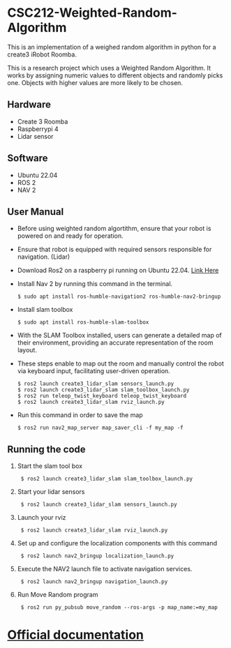 # CSC212-Weighted-Random-Algorithm
This is an implementation of a weighed random algorithm in python for a create3 iRobot Roomba.

This is a research project which uses a Weighted Random Algorithm. It works by assigning numeric values to different objects and randomly picks one. Objects with higher 
values are more likely to be chosen. 

## Hardware
- Create 3 Roomba
- Raspberrypi 4
- Lidar sensor

## Software
- Ubuntu 22.04
- ROS 2
- NAV 2

## User Manual 
- Before using weighted random algortithm, ensure that your robot is powered on and ready for operation.  
- Ensure that robot is equipped with required sensors responsible for navigation.  (Lidar)
- Download Ros2 on a raspberry pi running on Ubuntu 22.04. [Link Here](https://docs.ros.org/en/crystal/Installation/Linux-Install-Binary.html)
- Install Nav 2 by running this command in the terminal.
  
      $ sudo apt install ros-humble-navigation2 ros-humble-nav2-bringup

- Install slam toolbox

      $ sudo apt install ros-humble-slam-toolbox

- With the SLAM Toolbox installed, users can generate a detailed map of their environment, providing an accurate representation of the room layout.

- These steps enable to map out the room and manually control the robot via keyboard input, facilitating user-driven operation.
   >
      $ ros2 launch create3_lidar_slam sensors_launch.py  
      $ ros2 launch create3_lidar_slam slam_toolbox_launch.py  
      $ ros2 run teleop_twist_keyboard teleop_twist_keyboard
      $ ros2 launch create3_lidar_slam rviz_launch.py
   >

- Run this command in order to save the map

      $ ros2 run nav2_map_server map_saver_cli -f my_map -f

## Running the code
1. Start the slam tool box

        $ ros2 launch create3_lidar_slam slam_toolbox_launch.py
   
2. Start your lidar sensors
   
        $ ros2 launch create3_lidar_slam sensors_launch.py

3. Launch your rviz

        $ ros2 launch create3_lidar_slam rviz_launch.py
  
4. Set up and configure the localization components with this command

        $ ros2 launch nav2_bringup localization_launch.py
  
5. Execute the NAV2 launch file to activate navigation services.
   
        $ ros2 launch nav2_bringup navigation_launch.py

6. Run Move Random program

        $ ros2 run py_pubsub move_random --ros-args -p map_name:=my_map

# [Official documentation](https://newdocu.netlify.app/)
